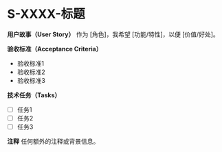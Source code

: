 <!-- 优先级：P0 | P1 | P2 -->
<!-- 状态：待开始 | 进行中 | 已完成 -->
# S-XXXX-标题

**用户故事（User Story）**
作为 [角色]，我希望 [功能/特性]，以便 [价值/好处]。

**验收标准（Acceptance Criteria）**
- 验收标准1
- 验收标准2
- 验收标准3

**技术任务（Tasks）**
- [ ] 任务1
- [ ] 任务2
- [ ] 任务3

**注释**
任何额外的注释或背景信息。
